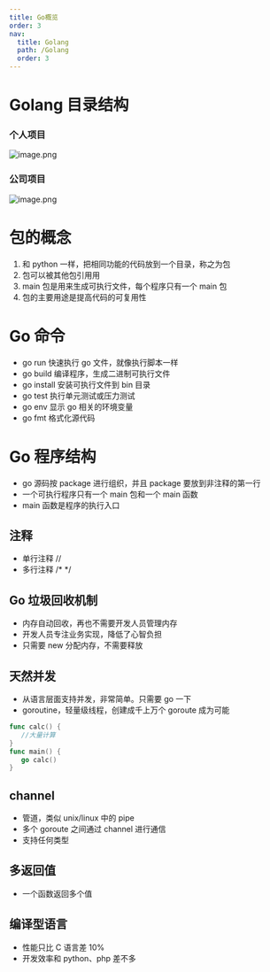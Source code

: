 ```yaml
---
title: Go概览
order: 3
nav:
  title: Golang
  path: /Golang
  order: 3
---
```


# Golang 目录结构

### 个人项目

![image.png](http://rdsbackuposs.oss-cn-shanghai.aliyuncs.com/hunter-docs/image-d8d8801ad1904ddea72736f9df8614d1.png)

### 公司项目

![image.png](http://rdsbackuposs.oss-cn-shanghai.aliyuncs.com/hunter-docs/image-a70f913e56f144778377f0c74eddad52.png)

# 包的概念

1. 和 python ⼀样，把相同功能的代码放到⼀个⽬录，称之为包
2. 包可以被其他包引⽤用
3. main 包是用来生成可执行⽂件，每个程序只有⼀个 main 包
4. 包的主要⽤途是提高代码的可复用性

# Go 命令

- go run 快速执⾏ go ⽂件，就像执行脚本⼀样
- go build 编译程序，⽣成⼆进制可执⾏⽂件
- go install 安装可执⾏⽂件到 bin 目录
- go test 执⾏单元测试或压⼒测试
- go env 显示 go 相关的环境变量
- go fmt 格式化源代码

# Go 程序结构

- go 源码按 package 进行组织，并且 package 要放到⾮注释的第⼀⾏
- ⼀个可执⾏程序只有一个 main 包和⼀个 main 函数
- main 函数是程序的执行入⼝

## 注释

- 单⾏注释 //
- 多⾏注释 /\* \*/

## Go 垃圾回收机制

- 内存⾃动回收，再也不需要开发⼈员管理内存
- 开发⼈员专注业务实现，降低了⼼智负担
- 只需要 new 分配内存，不需要释放

## 天然并发

- 从语⾔层面支持并发，非常简单。只需要 go 一下
- goroutine，轻量级线程，创建成千上万个 goroute 成为可能

```go
func calc() {
   //⼤量计算 
}
func main() {
   go calc() 
}
```

## channel

- 管道，类似 unix/linux 中的 pipe
- 多个 goroute 之间通过 channel 进⾏通信
- ⽀持任何类型

## 多返回值

- 一个函数返回多个值

## 编译型语言

- 性能只⽐ C 语⾔差 10%
- 开发效率和 python、php 差不多
